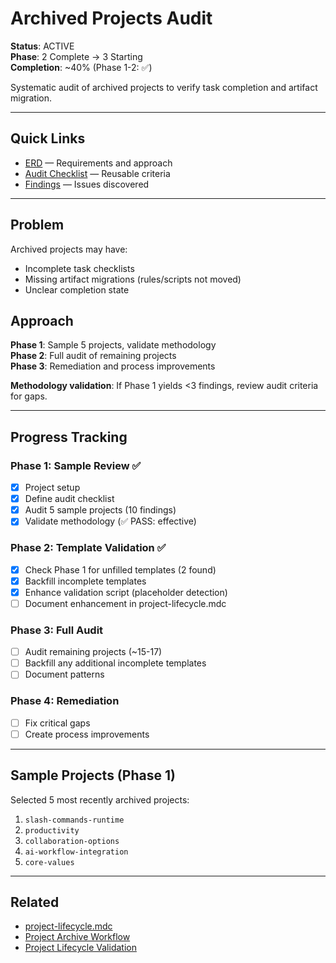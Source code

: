 # Archived Projects Audit

**Status**: ACTIVE  
**Phase**: 2 Complete → 3 Starting  
**Completion**: ~40% (Phase 1-2: ✅)

Systematic audit of archived projects to verify task completion and artifact migration.

---

## Quick Links

- [ERD](./erd.md) — Requirements and approach
- [Audit Checklist](./audit-checklist.md) — Reusable criteria
- [Findings](./findings/) — Issues discovered

---

## Problem

Archived projects may have:

- Incomplete task checklists
- Missing artifact migrations (rules/scripts not moved)
- Unclear completion state

## Approach

**Phase 1**: Sample 5 projects, validate methodology  
**Phase 2**: Full audit of remaining projects  
**Phase 3**: Remediation and process improvements

**Methodology validation**: If Phase 1 yields <3 findings, review audit criteria for gaps.

---

## Progress Tracking

### Phase 1: Sample Review ✅

- [x] Project setup
- [x] Define audit checklist
- [x] Audit 5 sample projects (10 findings)
- [x] Validate methodology (✅ PASS: effective)

### Phase 2: Template Validation ✅

- [x] Check Phase 1 for unfilled templates (2 found)
- [x] Backfill incomplete templates
- [x] Enhance validation script (placeholder detection)
- [ ] Document enhancement in project-lifecycle.mdc

### Phase 3: Full Audit

- [ ] Audit remaining projects (~15-17)
- [ ] Backfill any additional incomplete templates
- [ ] Document patterns

### Phase 4: Remediation

- [ ] Fix critical gaps
- [ ] Create process improvements

---

## Sample Projects (Phase 1)

Selected 5 most recently archived projects:

1. `slash-commands-runtime`
2. `productivity`
3. `collaboration-options`
4. `ai-workflow-integration`
5. `core-values`

---

## Related

- [project-lifecycle.mdc](../../../.cursor/rules/project-lifecycle.mdc)
- [Project Archive Workflow](../../../.cursor/scripts/project-archive-workflow.sh)
- [Project Lifecycle Validation](../../../.cursor/scripts/project-lifecycle-validate-scoped.sh)
